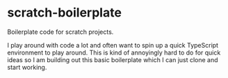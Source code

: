 # scratch-boilerplate

Boilerplate code for scratch projects.

I play around with code a lot and often want to spin up a quick TypeScript environment to play around. This is kind of annoyingly hard to do for quick ideas so I am building out this basic boilerplate which I can just clone and start working.
